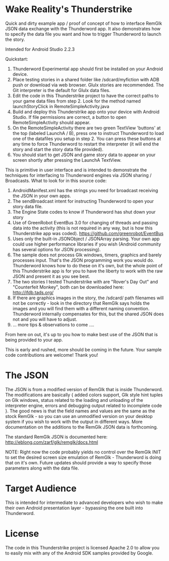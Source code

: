 Wake Reality's Thunderstrike
===============================
Quick and dirty example app / proof of concept of how to interface RemGlk JSON data exchange with the Thunderword app. It also demonstrates how to specify the data file you want and how to trigger Thunderword to launch the story.

Intended for Android Studio 2.2.3

Quickstart:

1. Thunderword Experimental app should first be installed on your Android device.
2. Place testing stories in a shared folder like /sdcard/myfiction with ADB push or download via web browser. Glulx stories are recommended. The Git interpreter is the default for Glulx data files.
3. Edit the code in this Thunderstrike project to have the correct paths to your game data files from step 2. Look for the method named launchStoryClick in RemoteSimpleActivity.java
4. Build and deploy this Thunderstrike app onto your device with Android Studio. If file permissions are correct, a button to open RemoteSimpleActivity should appear.
5. On the RemoteSimpleActivity there are two green TextView 'buttons' at the top (labeled LaunchA / B), press one to instruct Thunderword to load one of the datafiles you setup in step 2. You can press these buttons at any time to force Thunderword to restart the interpreter (it will end the story and start the story data file provided).
6. You should start to get JSON and game story data to appear on your screen shortly after pressing the LaunchA TextView.

This is primitive in user interface and is intended to demonstrate the techniques for interfacing to Thunderword engines via JSON sharing / Broadcasts. What to look for in this source code:

1. AndroidManifest.xml has the strings you need for broadcast receiving the JSON in your own apps.
2. The sendBroadcast intent for instructing Thunderword to open your story data file.
3. The Engine State codes to know if Thunderword has shut down your story
4. Use of GreenRobot EventBus 3.0 for changing of threads and passing data into the activity (this is not required in any way, but is how this Thunderstrike app was coded). https://github.com/greenrobot/EventBus
5. Uses only the built-in JSONObject / JSONArray parsing. Your own app could use higher performance libraries if you wish (Android community has several options for JSON processing).
6. The sample does not process Glk windows, timers, graphics and barely processes input. That's the JSON programming work you would do. Thunderword knows how to do these on it's own, but the whole point of this Thunderstrike app is for you to have the liberty to work with the raw JSON and present it as you see best.
7. The two stories I tested Thunderstrike with are "Rover's Day Out" and "Counterfeit Monkey", both can be downloaded here: http://ifdb.tads.org/
8. If there are graphics images in the story, the /sdcard/ path filenames will not be correctly - look in the directory that RemGlk says holds the images and you will find them with a different naming convention. Thunderword internally compensates for this, but the shared JSON does not and you will have to adjust.
9.  ... more tips & observations to come ....

From here on out, it's up to you how to make best use of the JSON that is being provided to your app.

This is early and rushed, more should be coming in the future. Your sample code contributions are welcome! Thank you!


The JSON
==========
The JSON is from a modified version of RemGlk that is inside Thunderword. The modifications are basically { added colors support, Glk style hint tuples on Glk windows, status related to the loading and unloading of the interpreter engine, errors and debugging output related to incomplete code }. The good news is that the field names and values are the same as the stock RemGlk - so you can use an unmodified version on your desktop system if you wish to work with the output in different ways. More documentation on the additions to the RemGlk JSON data is forthcoming.

The standard RemGlk JSON is documented here:  http://eblong.com/zarf/glk/remglk/docs.html

NOTE: Right now the code probably yields no control over the RemGlk INIT to set the desired screen size emulation of RemGlk - Thunderword is doing that on it's own. Future updates should provide a way to specify those parameters along with the data file.


Target Audience
=================
This is intended for intermediate to advanced developers who wish to make their own Android presentation layer - bypassing the one built into Thunderword.


License
==========
The code in this Thunderstrike project is licensed Apache 2.0 to allow you to easily mix with any of the Android SDK samples provided by Google.
